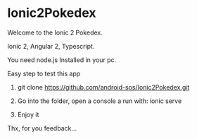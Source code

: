 # Ionic2Pokedex

Welcome to the Ionic 2 Pokedex.

Ionic 2, Angular 2, Typescript.

You need node.js Installed in your pc.

Easy step to test this app 

1. git clone https://github.com/android-sos/Ionic2Pokedex.git 

2. Go into the folder, open a console a run with: ionic serve 

3. Enjoy it


Thx, for you feedback...


